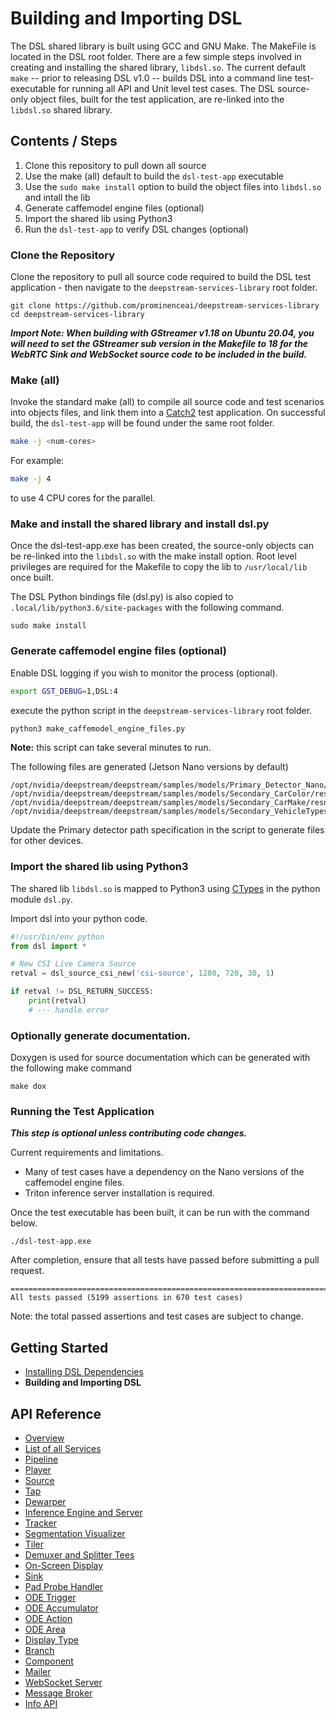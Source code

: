 # Building and Importing DSL

The DSL shared library is built using GCC and GNU Make. The MakeFile is located in the DSL root folder. There are a few simple steps involved in creating and installing the shared library, `libdsl.so`. The current default `make` -- prior to releasing DSL v1.0 -- builds DSL into a command line test-executable for running all API and Unit level test cases. The DSL source-only object files, built for the test application, are re-linked into the `libdsl.so` shared library.

## Contents / Steps
1. Clone this repository to pull down all source
2. Use the make (all) default to build the `dsl-test-app` executable
3. Use the `sudo make install` option to build the object files into `libdsl.so` and intall the lib
4. Generate caffemodel engine files (optional)
5. Import the shared lib using Python3
6. Run the `dsl-test-app` to verify DSL changes (optional)

### Clone the Repository
Clone the repository to pull all source code required to build the DSL test application - then navigate to the `deepstream-services-library` root folder.
```
git clone https://github.com/prominenceai/deepstream-services-library
cd deepstream-services-library
```

***Import Note: When building with GStreamer v1.18 on Ubuntu 20.04, you will need to set the GStreamer sub version in the Makefile to 18 for the WebRTC Sink and WebSocket source code to be included in the build.***

### Make (all)
Invoke the standard make (all) to compile all source code and test scenarios into objects files, and link them into a [Catch2](https://github.com/catchorg/Catch2) test application. On successful build, the `dsl-test-app` will be found under the same root folder.

```bash
make -j <num-cores>
```
For example:
```bash
make -j 4
```
to use 4 CPU cores for the parallel.

### Make and install the shared library and install dsl.py
Once the dsl-test-app.exe has been created, the source-only objects can be re-linked into the `libdsl.so` with the make install option. Root level privileges are required for the Makefile to copy the lib to `/usr/local/lib` once built. 

The DSL Python bindings file (dsl.py) is also copied to `.local/lib/python3.6/site-packages` with the following command.

```
sudo make install
```

### Generate caffemodel engine files (optional)
Enable DSL logging if you wish to monitor the process (optional).
```bash
export GST_DEBUG=1,DSL:4
```
execute the python script in the `deepstream-services-library` root folder.
```bash
python3 make_caffemodel_engine_files.py
```
**Note:** this script can take several minutes to run.

The following files are generated (Jetson Nano versions by default)
```
/opt/nvidia/deepstream/deepstream/samples/models/Primary_Detector_Nano/resnet10.caffemodel_b8_gpu0_fp16.engine
/opt/nvidia/deepstream/deepstream/samples/models/Secondary_CarColor/resnet18.caffemodel_b8_gpu0_fp16.engine
/opt/nvidia/deepstream/deepstream/samples/models/Secondary_CarMake/resnet18.caffemodel_b8_gpu0_fp16.engine
/opt/nvidia/deepstream/deepstream/samples/models/Secondary_VehicleTypesresnet18.caffemodel_b8_gpu0_fp16.engine
```
Update the Primary detector path specification in the script to generate files for other devices.


### Import the shared lib using Python3
The shared lib `libdsl.so` is mapped to Python3 using [CTypes](https://docs.python.org/3/library/ctypes.html) in the python module `dsl.py`. 

Import dsl into your python code.
```python
#!/usr/bin/env python
from dsl import *

# New CSI Live Camera Source
retval = dsl_source_csi_new('csi-source', 1280, 720, 30, 1)

if retval != DSL_RETURN_SUCCESS:
    print(retval)
    # --- handle error
```


### Optionally generate documentation.
Doxygen is used for source documentation which can be generated with the following make command
```
make dox
```

### Running the Test Application
***This step is optional unless contributing code changes.***

Current requirements and limitations.
* Many of test cases have a dependency on the Nano versions of the caffemodel engine files.
* Triton inference server installation is required.

Once the test executable has been built, it can be run with the command below.

```
./dsl-test-app.exe
```

After completion, ensure that all tests have passed before submitting a pull request.
```
===============================================================================
All tests passed (5199 assertions in 670 test cases)
```

Note: the total passed assertions and test cases are subject to change.


## Getting Started
* [Installing DSL Dependencies](/docs/installing-dependencies.md)
* **Building and Importing DSL**

## API Reference
* [Overview](/docs/overview.md)
* [List of all Services](/docs/api-reference-list.md)
* [Pipeline](/docs/api-pipeline.md)
* [Player](/docs/api-player.md)
* [Source](/docs/api-source.md)
* [Tap](/docs/api-tap.md)
* [Dewarper](/docs/api-dewarper.md)
* [Inference Engine and Server](/docs/api-infer.md)
* [Tracker](/docs/api-tracker.md)
* [Segmentation Visualizer](/docs/api-segvisual.md)
* [Tiler](/docs/api-tiler.md)
* [Demuxer and Splitter Tees](/docs/api-tee)
* [On-Screen Display](/docs/api-osd.md)
* [Sink](/docs/api-sink.md)
* [Pad Probe Handler](/docs/api-pph.md)
* [ODE Trigger](/docs/api-ode-trigger.md)
* [ODE Accumulator](/docs/api-ode-accumulator.md)
* [ODE Action ](/docs/api-ode-action.md)
* [ODE Area](/docs/api-ode-area.md)
* [Display Type](/docs/api-display-type.md)
* [Branch](/docs/api-branch.md)
* [Component](/docs/api-component.md)
* [Mailer](/docs/api-mailer.md)
* [WebSocket Server](/docs/api-ws-server.md)
* [Message Broker](/docs/api-msg-broker.md)
* [Info API](/docs/api-info.md)
